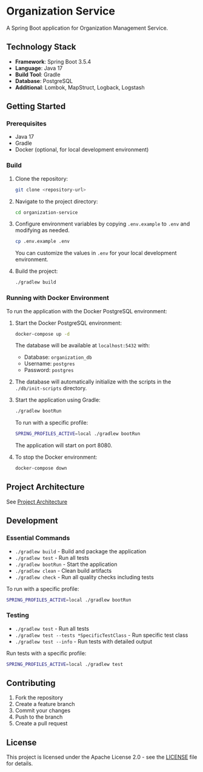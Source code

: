 # Organization Service

A Spring Boot application for Organization Management Service.

## Technology Stack

- **Framework**: Spring Boot 3.5.4
- **Language**: Java 17
- **Build Tool**: Gradle
- **Database**: PostgreSQL
- **Additional**: Lombok, MapStruct, Logback, Logstash

## Getting Started

### Prerequisites

- Java 17
- Gradle
- Docker (optional, for local development environment)

### Build

1. Clone the repository:

   ```bash
   git clone <repository-url>
   ```

2. Navigate to the project directory:

   ```bash
   cd organization-service
   ```

3. Configure environment variables by copying `.env.example` to `.env` and modifying as needed.

   ```bash
   cp .env.example .env
   ```

   You can customize the values in `.env` for your local development environment.

4. Build the project:

   ```bash
   ./gradlew build
   ```

### Running with Docker Environment

To run the application with the Docker PostgreSQL environment:

1. Start the Docker PostgreSQL environment:

   ```bash
   docker-compose up -d
   ```

   The database will be available at `localhost:5432` with:
   - Database: `organization_db`
   - Username: `postgres`
   - Password: `postgres`

2. The database will automatically initialize with the scripts in the `./db/init-scripts` directory.

3. Start the application using Gradle:

   ```bash
   ./gradlew bootRun
   ```

   To run with a specific profile:

   ```bash
   SPRING_PROFILES_ACTIVE=local ./gradlew bootRun
   ```

   The application will start on port 8080.

4. To stop the Docker environment:

   ```bash
   docker-compose down
   ```

## Project Architecture

See [Project Architecture](docs/project-architecture.md)

## Development

### Essential Commands

- `./gradlew build` - Build and package the application
- `./gradlew test` - Run all tests
- `./gradlew bootRun` - Start the application
- `./gradlew clean` - Clean build artifacts
- `./gradlew check` - Run all quality checks including tests

To run with a specific profile:

```bash
SPRING_PROFILES_ACTIVE=local ./gradlew bootRun
```

### Testing

- `./gradlew test` - Run all tests
- `./gradlew test --tests *SpecificTestClass` - Run specific test class
- `./gradlew test --info` - Run tests with detailed output

Run tests with a specific profile:

```bash
SPRING_PROFILES_ACTIVE=local ./gradlew test
```

## Contributing

1. Fork the repository
2. Create a feature branch
3. Commit your changes
4. Push to the branch
5. Create a pull request

## License

This project is licensed under the Apache License 2.0 - see the [LICENSE](LICENSE) file for details.
